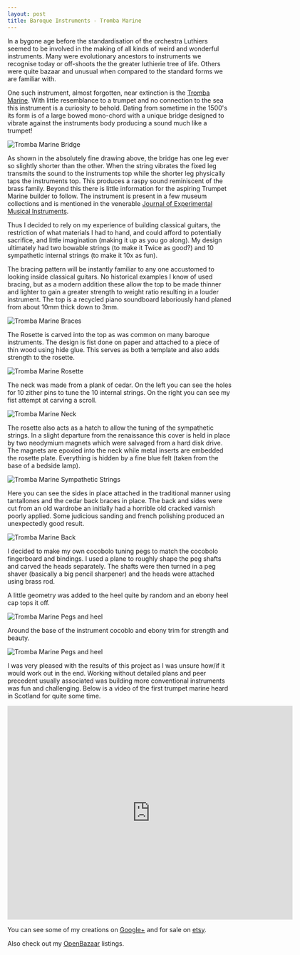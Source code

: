 ```yaml
---
layout: post
title: Baroque Instruments - Tromba Marine
---
```


In a bygone age before the standardisation of the orchestra Luthiers seemed to be involved in the making of all kinds of weird and wonderful instruments. Many were evolutionary ancestors to instruments we recognise today or off-shoots the the greater luthierie tree of life. Others were quite bazaar and unusual when compared to the standard forms we are familiar with.

One such instrument, almost forgotten, near extinction is the [Tromba Marine](http://www.oriscus.com/mi/tm/index.htm). With little resemblance to a trumpet and no connection to the sea this instrument is a curiosity to behold. Dating from sometime in the 1500's its form is of a large bowed mono-chord with a unique bridge designed to vibrate against the instruments body producing a sound much like a trumpet!

![Tromba Marine Bridge](/img/tromba_bridge.jpg)

As shown in the absolutely fine drawing above, the bridge has one leg ever so slightly shorter than the other. When the string vibrates the fixed leg transmits the sound to the instruments top while the shorter leg physically taps the instruments top. This produces a raspy sound reminiscent of the brass family. Beyond this there is little information for the aspiring Trumpet Marine builder to follow. The instrument is present in a few museum collections and is mentioned in the venerable [Journal of Experimental Musical Instruments](http://windworld.com/features/back-issues/).

Thus I decided to rely on my experience of building classical guitars, the restriction of what materials I had to hand, and could afford to potentially sacrifice, and little imagination (making it up as you go along). My design ultimately had two bowable strings (to make it Twice as good?) and 10 sympathetic internal strings (to make it 10x as fun).

The bracing pattern will be instantly familiar to any one accustomed to looking inside classical guitars. No historical examples I know of used bracing, but as a modern addition these allow the top to be made thinner and lighter to gain a greater strength to weight ratio resulting in a louder instrument. The top is a recycled piano soundboard laboriously hand planed from about 10mm thick down to 3mm.

![Tromba Marine Braces](/img/tm-braces.jpg)

The Rosette is carved into the top as was common on many baroque instruments. The design is fist done on paper and attached to a piece of thin wood using hide glue. This serves as both a template and also adds strength to the rosette.

![Tromba Marine Rosette](/img/tm-rosette.jpg)

The neck was made from a plank of cedar. On the left you can see the holes for 10 zither pins to tune the 10 internal strings. On the right you can see my fist attempt at carving a scroll.

![Tromba Marine Neck](/img/tm-neck.jpg)

The rosette also acts as a hatch to allow the tuning of the sympathetic strings. In a slight departure from the renaissance this cover is held in place by two neodymium magnets which were salvaged from a hard disk drive. The magnets are epoxied into the neck while metal inserts are embedded the rosette plate. Everything is hidden by a fine blue felt (taken from the base of a bedside lamp).

![Tromba Marine Sympathetic Strings](/img/tm-int.jpg)

Here you can see the sides in place attached in the traditional manner using tantallones and the cedar back braces in place. The back and sides were cut from an old wardrobe an initially had a horrible old cracked varnish poorly applied. Some judicious sanding and french polishing produced an unexpectedly good result. 

![Tromba Marine Back](/img/tm-back.jpg)

I decided to make my own cocobolo tuning pegs to match the cocobolo fingerboard and bindings. I used a plane to roughly shape the peg shafts and carved the heads separately. The shafts were then turned in a peg shaver (basically a big pencil sharpener) and the heads were attached using brass rod.

A little geometry was added to the heel quite by random and an ebony heel cap tops it off.

![Tromba Marine Pegs and heel](/img/tm-heel.jpg)

Around the base of the instrument cocoblo and ebony trim for strength and beauty.

![Tromba Marine Pegs and heel](/img/tm-inside.jpg)

I was very pleased with the results of this project as I was unsure how/if it would work out in the end. Working without detailed plans and peer precedent usually associated was building more conventional instruments was fun and challenging. Below is a video of the first trumpet marine heard in Scotland for quite some time.

<iframe width="640" height="480"
	src="http://www.youtube.com/embed/sAAl7v7PsVs" frameborder="0" allowfullscreen="allowfullscreen"> 
</iframe>

You can see some of my creations on [Google+](https://plus.google.com/u/0/108624488609783583375/posts) and for sale on [etsy](https://www.etsy.com/uk/shop/Soundcraft?ref=hdr_shop_menu).

Also check out my [OpenBazaar](http://duosear.ch/@rabfulton) listings.

